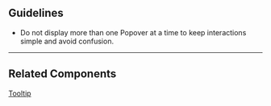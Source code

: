 ## Guidelines

-   Do not display more than one Popover at a time to keep interactions simple and avoid confusion.

---

## Related Components

[Tooltip](#/components/Tooltip)
